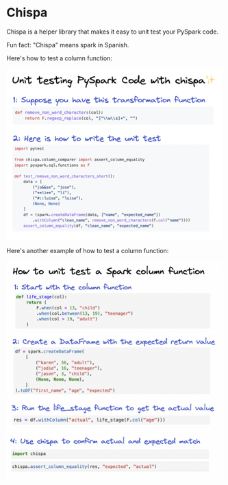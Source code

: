 # Chispa

Chispa is a helper library that makes it easy to unit test your PySpark code.

Fun fact: "Chispa" means spark in Spanish.

Here's how to test a column function:

![unit-test1](https://github.com/MrPowers/data-scrapbook/blob/main/images/chispa/006-powers-unit-testing-chispa.png)

Here's another example of how to test a column function:

![unit-test2](https://github.com/MrPowers/data-scrapbook/blob/main/images/chispa/008-unit-test-column-function.png)

